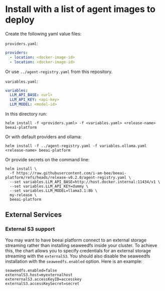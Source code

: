 # Install with a list of agent images to deploy

Create the following yaml value files:

`providers.yaml`:

```yaml
providers:
  - location: <docker-image-id>
  - location: <docker-image-id>
```

Or use `../agent-registry.yaml` from this repository.

`variables.yaml`:

```yaml
variables:
  LLM_API_BASE: <url>
  LLM_API_KEY: <api-key>
  LLM_MODEL: <model-id>
```

In this directory run:

```shell
helm install -f <providers.yaml> -f <variables.yaml> <release-name> beeai-platform
```

Or with default providers and ollama:

```shell
helm install -f ../agent-registry.yaml -f variables.ollama.yaml <release-name> beeai-platform
```

Or provide secrets on the command line:

```shell
helm install \
  -f https://raw.githubusercontent.com/i-am-bee/beeai-platform/refs/heads/release-v0.2.0/agent-registry.yaml \
  --set variables.LLM_API_BASE=http://host.docker.internal:11434/v1 \
  --set variables.LLM_API_KEY=dummy \
  --set variables.LLM_MODEL=llama3.1:8b \
  my-release \
  beeai-platform
```

## External Services

### External S3 support

You may want to have beeai platform connect to an external storage streaming rather than installing seaweedfs inside
your cluster. To achieve this, the chart allows you to specify credentials for an external storage streaming with the
`externalS3`. You should also disable the seaweedfs installation with the `seaweedfs.enabled`
option. Here is an example:

```console
seaweedfs.enabled=false
externalS3.host=myexternalhost
exterernalS3.accessKeyID=accesskey
externalS3.accessKeySecret=secret
```